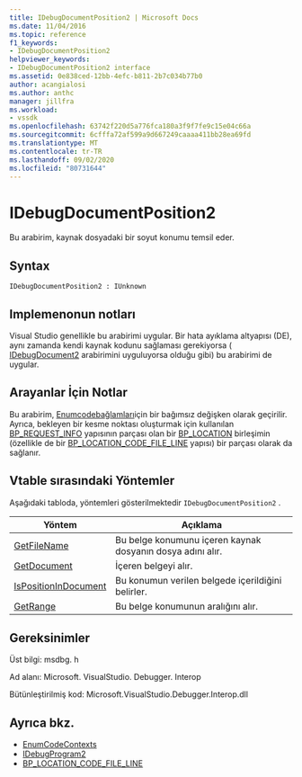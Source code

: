 ```yaml
---
title: IDebugDocumentPosition2 | Microsoft Docs
ms.date: 11/04/2016
ms.topic: reference
f1_keywords:
- IDebugDocumentPosition2
helpviewer_keywords:
- IDebugDocumentPosition2 interface
ms.assetid: 0e838ced-12bb-4efc-b811-2b7c034b77b0
author: acangialosi
ms.author: anthc
manager: jillfra
ms.workload:
- vssdk
ms.openlocfilehash: 63742f220d5a776fca180a3f9f7fe9c15e04c66a
ms.sourcegitcommit: 6cfffa72af599a9d667249caaaa411bb28ea69fd
ms.translationtype: MT
ms.contentlocale: tr-TR
ms.lasthandoff: 09/02/2020
ms.locfileid: "80731644"
---
```

# <a name="idebugdocumentposition2"></a>IDebugDocumentPosition2
Bu arabirim, kaynak dosyadaki bir soyut konumu temsil eder.

## <a name="syntax"></a>Syntax

```
IDebugDocumentPosition2 : IUnknown
```

## <a name="notes-for-implementers"></a>Implemenonun notları
 Visual Studio genellikle bu arabirimi uygular. Bir hata ayıklama altyapısı (DE), aynı zamanda kendi kaynak kodunu sağlaması gerekiyorsa ( [IDebugDocument2](../../../extensibility/debugger/reference/idebugdocument2.md) arabirimini uyguluyorsa olduğu gibi) bu arabirimi de uygular.

## <a name="notes-for-callers"></a>Arayanlar İçin Notlar
 Bu arabirim, [Enumcodebağlamları](../../../extensibility/debugger/reference/idebugprogram2-enumcodecontexts.md)için bir bağımsız değişken olarak geçirilir. Ayrıca, bekleyen bir kesme noktası oluşturmak için kullanılan [BP_REQUEST_INFO](../../../extensibility/debugger/reference/bp-request-info.md) yapısının parçası olan bir [BP_LOCATION](../../../extensibility/debugger/reference/bp-location.md) birleşimin (özellikle de bir [BP_LOCATION_CODE_FILE_LINE](../../../extensibility/debugger/reference/bp-location-code-file-line.md) yapısı) bir parçası olarak da sağlanır.

## <a name="methods-in-vtable-order"></a>Vtable sırasındaki Yöntemler
 Aşağıdaki tabloda, yöntemleri gösterilmektedir `IDebugDocumentPosition2` .

|Yöntem|Açıklama|
|------------|-----------------|
|[GetFileName](../../../extensibility/debugger/reference/idebugdocumentposition2-getfilename.md)|Bu belge konumunu içeren kaynak dosyanın dosya adını alır.|
|[GetDocument](../../../extensibility/debugger/reference/idebugdocumentposition2-getdocument.md)|İçeren belgeyi alır.|
|[IsPositionInDocument](../../../extensibility/debugger/reference/idebugdocumentposition2-ispositionindocument.md)|Bu konumun verilen belgede içerildiğini belirler.|
|[GetRange](../../../extensibility/debugger/reference/idebugdocumentposition2-getrange.md)|Bu belge konumunun aralığını alır.|

## <a name="requirements"></a>Gereksinimler
 Üst bilgi: msdbg. h

 Ad alanı: Microsoft. VisualStudio. Debugger. Interop

 Bütünleştirilmiş kod: Microsoft.VisualStudio.Debugger.Interop.dll

## <a name="see-also"></a>Ayrıca bkz.
- [EnumCodeContexts](../../../extensibility/debugger/reference/idebugprogram2-enumcodecontexts.md)
- [IDebugProgram2](../../../extensibility/debugger/reference/idebugprogram2.md)
- [BP_LOCATION_CODE_FILE_LINE](../../../extensibility/debugger/reference/bp-location-code-file-line.md)
